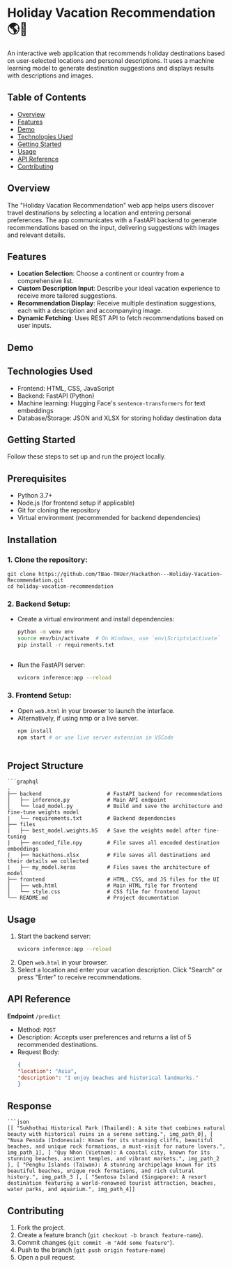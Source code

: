 # Holiday Vacation Recommendation 🌎🌴

An interactive web application that recommends holiday destinations based on user-selected locations and personal descriptions. It uses a machine learning model to generate destination suggestions and displays results with descriptions and images.  

## Table of Contents
- [Overview](#overview)
- [Features](#features)
- [Demo](#demo)
- [Technologies Used](#technologies-used)
- [Getting Started](#getting-started)
- [Usage](#usage)
- [API Reference](#api-reference)
- [Contributing](#contributing)
  
## Overview
The "Holiday Vacation Recommendation" web app helps users discover travel destinations by selecting a location and entering personal preferences. The app communicates with a FastAPI backend to generate recommendations based on the input, delivering suggestions with images and relevant details.

## Features
  * **Location Selection**: Choose a continent or country from a comprehensive list.  
  * **Custom Description Input**: Describe your ideal vacation experience to receive more tailored suggestions.  
  * **Recommendation Display**: Receive multiple destination suggestions, each with a description and accompanying image.  
  * **Dynamic Fetching**: Uses REST API to fetch recommendations based on user inputs.
  
## Demo

## Technologies Used
  * Frontend: HTML, CSS, JavaScript  
  * Backend: FastAPI (Python)  
  * Machine learning: Hugging Face's `sentence-transformers` for text embeddings  
  * Database/Storage: JSON and XLSX for storing holiday destination data  

## Getting Started
Follow these steps to set up and run the project locally.

## Prerequisites  
  * Python 3.7+  
  * Node.js (for frontend setup if applicable)  
  * Git for cloning the repository  
  * Virtual environment (recommended for backend dependencies)  

## Installation
### 1. Clone the repository:  
    git clone https://github.com/TBao-THUer/Hackathon---Holiday-Vacation-Recommendation.git
    cd holiday-vacation-recommendation
### 2. Backend Setup:  
  * Create a virtual environment and install dependencies:  
    ```bash  
    python -m venv env  
    source env/bin/activate  # On Windows, use `env\Scripts\activate`  
    pip install -r requirements.txt  
   
  * Run the FastAPI server:  
    ```bash  
    uvicorn inference:app --reload  
    
### 3. Frontend Setup:  
  * Open `web.html` in your browser to launch the interface.
  * Alternatively, if using nmp or a live server.   
      ```bash
      npm install  
      npm start # or use live server extension in VSCode   
   
## Project Structure
    ```graphql
    .
    ├── backend                     # FastAPI backend for recommendations
    │   ├── inference.py            # Main API endpoint
    │   └── load_model.py           # Build and save the architecture and fine-tune weights model
    |   └── requirements.txt        # Backend dependencies
    ├── files
    |   ├── best_model.weights.h5   # Save the weights model after fine-tuning
    |   ├── encoded_file.npy        # File saves all encoded destination embeddings
    |   ├── hackathons.xlsx         # File saves all destinations and their details we collected 
    |   ├── my_model.keras          # Files saves the architecture of model
    ├── frontend                    # HTML, CSS, and JS files for the UI
    │   ├── web.html                # Main HTML file for frontend
    │   └── style.css               # CSS file for frontend layout
    └── README.md                   # Project documentation


## Usage  
1. Start the backend server:
     ```bash
     uvicorn inference:app --reload

3. Open `web.html` in your browser.
4. Select a location and enter your vacation description. Click "Search" or press "Enter" to receive recommendations.

## API Reference
**Endpoint** `/predict`
  * Method: `POST` 
  * Description: Accepts user preferences and returns a list of 5 recommended destinations.  
  * Request Body:  
    ```json
    {  
    "location": "Asia",  
    "description": "I enjoy beaches and historical landmarks."  
    }    
## Response
    ```json
    [[ "Sukhothai Historical Park (Thailand): A site that combines natural beauty with historical ruins in a serene setting.", img_path_0], [ "Nusa Penida (Indonesia): Known for its stunning cliffs, beautiful beaches, and unique rock formations, a must-visit for nature lovers.", img_path_1], [ "Quy Nhon (Vietnam): A coastal city, known for its stunning beaches, ancient temples, and vibrant markets.", img_path_2 ], [ "Penghu Islands (Taiwan): A stunning archipelago known for its beautiful beaches, unique rock formations, and rich cultural history.", img_path_3 ], [ "Sentosa Island (Singapore): A resort destination featuring a world-renowned tourist attraction, beaches, water parks, and aquarium.", img_path_4]]

## Contributing  
  1. Fork the project.  
  2. Create a feature branch (`git checkout -b branch feature-name`).  
  3. Commit changes (`git commit -m "Add some feature"`).  
  4. Push to the branch (`git push origin feature-name`)  
  5. Open a pull request.  
